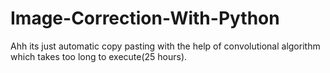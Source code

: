 # Image-Correction-With-Python
Ahh its just automatic copy pasting with the help of convolutional algorithm which takes too long to execute(25 hours).
